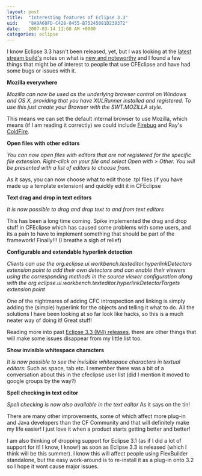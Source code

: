 ```yaml
---
layout: post
title:  "Interesting features of Eclipse 3.3"
uid:	"8A9A68FD-C428-0455-B75245081D239372"
date:   2007-03-14 11:08 AM +0000
categories: eclipse
---
```

I know Eclipse 3.3 hasn't been released, yet, but I was looking at the <a href="http://download.eclipse.org/eclipse/downloads/drops/S-3.3M5eh-200702220951/index.php">latest stream build's</a> notes on what is <a href="http://download.eclipse.org/eclipse/downloads/drops/S-3.3M5-200702091006/eclipse-news-M5.html">new and noteworthy</a> and I found a few things that might be of interest to people that use CFEclipse and have had some bugs or issues with it.

<strong>Mozilla everywhere</strong>

<em>Mozilla can now be used as the underlying browser control on Windows and OS X, providing that you have XULRunner installed and registered. To use this just create your Browser with the SWT.MOZILLA style.</em>

This means we can set the default internal browser to use Mozilla, which means (if I am reading it correctly) we could include <a href="http://www.getfirebug.com/">Firebug</a> and Ray's <a href="http://coldfire.riaforge.org">ColdFire</a>. 

<strong>Open files with other editors</strong>

<em>You can now open files with editors that are not registered for the specific file extension. Right-click on your file and select Open with > Other. You will be presented with a list of editors to choose from.</em>

As it says, you can now choose what to edit those .tpl files (if you have made up a template extension) and quickly edit it in CFEclipse

<strong>Text drag and drop in text editors</strong>

<em>It is now possible to drag and drop text to and from text editors</em>

This has been a long time coming. Spike implemented the drag and drop stuff in CFEclipse which has caused some problems with some users, and its a pain to have to implement something that should be part of the framework! Finally!!! (I breathe a sigh of relief)

<strong>Configurable and extendable hyperlink detection</strong>

<em>Clients can use the org.eclipse.ui.workbench.texteditor.hyperlinkDetectors extension point to add their own detectors and can enable their viewers using the corresponding methods in the source viewer configuration along with the org.eclipse.ui.workbench.texteditor.hyperlinkDetectorTargets extension point</em>

One of the nightmares of adding CFC introspection and linking is simply adding the (simple) hyperlink for the objects and telling it what to do.  All the solutions I have been looking at so far look like hacks, so this is a much neater way of doing it! Great stuff!


Reading more into past <a href="http://download.eclipse.org/eclipse/downloads/drops/S-3.3M4-200612141445/eclipse-news-M4.html">Eclipse 3.3 (M4) releases</a>, there are other things that will make some issues disappear from my little list too.

<strong>Show invisible whitespace characters</strong>

<em>It is now possible to see the invisible whitespace characters in textual editors:</em>
Such as space, tab etc. I remember there was a bit of a conversation about this in the cfeclipse user list (did I mention it moved to google groups by the way?)

<strong>Spell checking in text editor</strong>

<em>Spell checking is now also available in the text editor</em>
As it says on the tin! 


There are many other improvements, some of which affect more plug-in and Java developers than the CF Community and that will definitely make my life easier! I just love it when a product starts getting better and better!

I am also thinking of dropping support for Eclipse 3.1 (as if I did a lot of support for it! I know, I know!) as soon as Eclipse 3.3 is released (which I think will be this summer). I know this will affect people using FlexBuilder standalone, but the easy work-around is to re-install it as a plug-in onto 3.2 so I hope it wont cause major issues.
